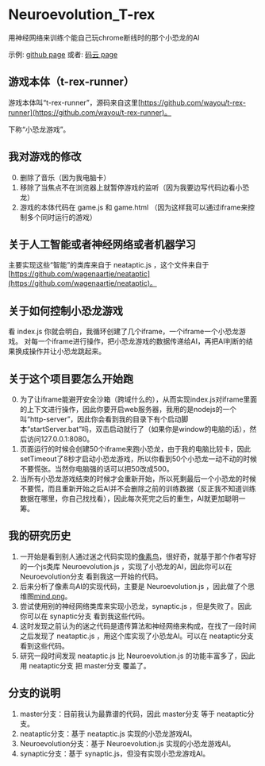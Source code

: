 # Neuroevolution_T-rex

用神经网络来训练个能自己玩chrome断线时的那个小恐龙的AI

示例: [github page](https://cxwithyxy.github.io/Neuroevolution_T-rex/)
或者: [码云 page](https://cxwithyxy.gitee.io/neuroevolution_t-rex/)

## 游戏本体（t-rex-runner）

游戏本体叫“t-rex-runner”，源码来自这里[https://github.com/wayou/t-rex-runner](https://github.com/wayou/t-rex-runner)。

下称“小恐龙游戏”。

## 我对游戏的修改

0. 删除了音乐（因为我电脑卡）
0. 移除了当焦点不在浏览器上就暂停游戏的监听（因为我要边写代码边看小恐龙）
0. 游戏的本体代码在 game.js 和 game.html （因为这样我可以通过iframe来控制多个同时运行的游戏）

## 关于人工智能或者神经网络或者机器学习

主要实现这些“智能”的类库来自于 neataptic.js ，这个文件来自于[https://github.com/wagenaartje/neataptic](https://github.com/wagenaartje/neataptic)。

## 关于如何控制小恐龙游戏

看 index.js 你就会明白，我循环创建了几个iframe，一个iframe一个小恐龙游戏。
对每一个iframe进行操作，把小恐龙游戏的数据传递给AI，再把AI判断的结果换成操作并让小恐龙跳起来。

## 关于这个项目要怎么开始跑

0. 为了让iframe能避开安全沙箱（跨域什么的），从而实现index.js对iframe里面的上下文进行操作，因此你要开启web服务器，我用的是nodejs的一个叫“http-server”，因此你会看到我的目录下有个启动脚本“startServer.bat”吗，双击启动就行了（如果你是window的电脑的话），然后访问127.0.0.1:8080。
0. 页面运行的时候会创建50个iframe来跑小恐龙，由于我的电脑比较卡，因此setTimeout了8秒才启动小恐龙游戏，所以你看到50个小恐龙一动不动的时候不要慌张。当然你电脑强的话可以把50改成500。
0. 当所有小恐龙游戏结束的时候才会重新开始，所以死剩最后一个小恐龙的时候不要慌，而且重新开始之后AI并不会删除之前的训练数据（反正我不知道训练数据在哪里，你自己找找看），因此每次死完之后的重生，AI就更加聪明一筹。

## 我的研究历史

1. 一开始是看到别人通过迷之代码实现的[像素鸟](https://github.com/xviniette/FlappyLearning)，很好奇，就基于那个作者写好的一个js类库 Neuroevolution.js ，实现了小恐龙的AI，因此你可以在 Neuroevolution分支 看到我这一开始的代码。
2. 后来分析了像素鸟AI的实现代码，主要是 Neuroevolution.js ，因此做了个思维图[mind.png](./mind.png)。
3. 尝试使用别的神经网络类库来实现小恐龙，synaptic.js ，但是失败了。因此你可以在 synaptic分支 看到我这些代码。
4. 这时发现之前认为的迷之代码是遗传算法和神经网络来构成，在找了一段时间之后发现了 neataptic.js ，用这个库实现了小恐龙AI。可以在 neataptic分支 看到这些代码。
5. 研究一段时间发现 neataptic.js 比 Neuroevolution.js 的功能丰富多了，因此用 neataptic分支 把 master分支 覆盖了。

## 分支的说明

1. master分支：目前我认为最靠谱的代码，因此 master分支 等于 neataptic分支。
2. neataptic分支：基于 neataptic.js 实现的小恐龙游戏AI。
3. Neuroevolution分支：基于 Neuroevolution.js 实现的小恐龙游戏AI。
4. synaptic分支：基于 synaptic.js，但没有实现小恐龙游戏AI。
